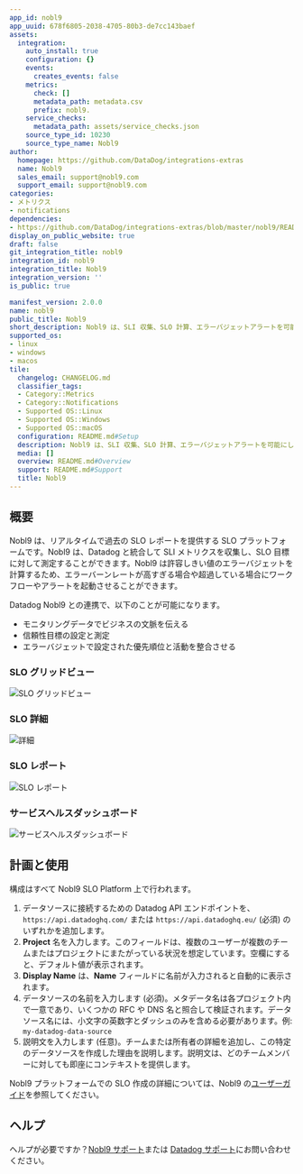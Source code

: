 ```yaml
---
app_id: nobl9
app_uuid: 678f6805-2038-4705-80b3-de7cc143baef
assets:
  integration:
    auto_install: true
    configuration: {}
    events:
      creates_events: false
    metrics:
      check: []
      metadata_path: metadata.csv
      prefix: nobl9.
    service_checks:
      metadata_path: assets/service_checks.json
    source_type_id: 10230
    source_type_name: Nobl9
author:
  homepage: https://github.com/DataDog/integrations-extras
  name: Nobl9
  sales_email: support@nobl9.com
  support_email: support@nobl9.com
categories:
- メトリクス
- notifications
dependencies:
- https://github.com/DataDog/integrations-extras/blob/master/nobl9/README.md
display_on_public_website: true
draft: false
git_integration_title: nobl9
integration_id: nobl9
integration_title: Nobl9
integration_version: ''
is_public: true

manifest_version: 2.0.0
name: nobl9
public_title: Nobl9
short_description: Nobl9 は、SLI 収集、SLO 計算、エラーバジェットアラートを可能にします
supported_os:
- linux
- windows
- macos
tile:
  changelog: CHANGELOG.md
  classifier_tags:
  - Category::Metrics
  - Category::Notifications
  - Supported OS::Linux
  - Supported OS::Windows
  - Supported OS::macOS
  configuration: README.md#Setup
  description: Nobl9 は、SLI 収集、SLO 計算、エラーバジェットアラートを可能にします
  media: []
  overview: README.md#Overview
  support: README.md#Support
  title: Nobl9
---
```


<!--  SOURCED FROM https://github.com/DataDog/integrations-extras -->


## 概要
Nobl9 は、リアルタイムで過去の SLO レポートを提供する SLO プラットフォームです。Nobl9 は、Datadog と統合して SLI メトリクスを収集し、SLO 目標に対して測定することができます。Nobl9 は許容しきい値のエラーバジェットを計算するため、エラーバーンレートが高すぎる場合や超過している場合にワークフローやアラートを起動させることができます。

Datadog Nobl9 との連携で、以下のことが可能になります。

- モニタリングデータでビジネスの文脈を伝える
- 信頼性目標の設定と測定
- エラーバジェットで設定された優先順位と活動を整合させる

### SLO グリッドビュー
![SLO グリッドビュー][1]

### SLO 詳細
![詳細][2]

### SLO レポート
![SLO レポート][3]

### サービスヘルスダッシュボード
![サービスヘルスダッシュボード][4]

## 計画と使用

構成はすべて Nobl9 SLO Platform 上で行われます。

1. データソースに接続するための Datadog API エンドポイントを、`https://api.datadoghq.com/` または `https://api.datadoghq.eu/` (必須) のいずれかを追加します。
2. **Project** 名を入力します。このフィールドは、複数のユーザーが複数のチームまたはプロジェクトにまたがっている状況を想定しています。空欄にすると、デフォルト値が表示されます。
3. **Display Name** は、**Name** フィールドに名前が入力されると自動的に表示されます。
4. データソースの名前を入力します (必須)。メタデータ名は各プロジェクト内で一意であり、いくつかの RFC や DNS 名と照合して検証されます。データソース名には、小文字の英数字とダッシュのみを含める必要があります。例: `my-datadog-data-source`
5. 説明文を入力します (任意)。チームまたは所有者の詳細を追加し、この特定のデータソースを作成した理由を説明します。説明文は、どのチームメンバーに対しても即座にコンテキストを提供します。

Nobl9 プラットフォームでの SLO 作成の詳細については、Nobl9 の[ユーザーガイド][5]を参照してください。

## ヘルプ

ヘルプが必要ですか？[Nobl9 サポート][6]または [Datadog サポート][7]にお問い合わせください。

[1]: https://raw.githubusercontent.com/DataDog/integrations-extras/master/nobl9/images/grid_view.jpg
[2]: https://raw.githubusercontent.com/DataDog/integrations-extras/master/nobl9/images/slo_detail.png
[3]: https://raw.githubusercontent.com/DataDog/integrations-extras/master/nobl9/images/slo_report.png
[4]: https://raw.githubusercontent.com/DataDog/integrations-extras/master/nobl9/images/service_health.png
[5]: https://nobl9.github.io/techdocs_User_Guide/#service-level-objectives-38
[6]: https://nobl9.com/about/#contact
[7]: https://docs.datadoghq.com/ja/help/
